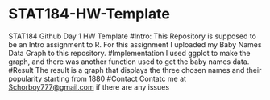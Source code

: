 # STAT184-HW-Template
 STAT184 Github Day 1 HW Template
#Intro:
This Repository is supposed to be an Intro assignment to R. For this assignment I uploaded my Baby Names Data Graph to this repository.
#Implementation
I used ggplot to make the graph, and there was another function used to get the baby names data.
#Result
The result is a graph that displays the three chosen names and their popularity starting from 1880
#Contact
Contatc me at Schorboy777@gmail.com if there are any issues
